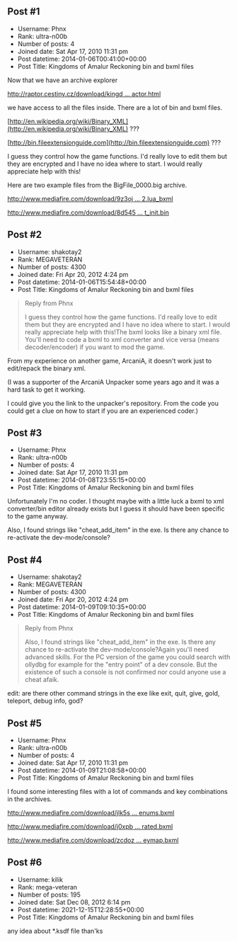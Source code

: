 ## Post #1
- Username: Phnx
- Rank: ultra-n00b
- Number of posts: 4
- Joined date: Sat Apr 17, 2010 11:31 pm
- Post datetime: 2014-01-06T00:41:00+00:00
- Post Title: Kingdoms of Amalur Reckoning bin and bxml files

Now that we have an archive explorer

[http://raptor.cestiny.cz/download/kingd ... actor.html](http://raptor.cestiny.cz/download/kingdoms-of-amalur-reckoning-big-files-extractor.html)

we have access to all the files inside. There are a lot of bin and bxml files. 

[http://en.wikipedia.org/wiki/Binary_XML](http://en.wikipedia.org/wiki/Binary_XML) ???

[http://bin.fileextensionguide.com](http://bin.fileextensionguide.com) ???

I guess they control how the game functions. I'd really love to edit them but they are encrypted and I have no idea where to start. I would really appreciate help with this! 

Here are two example files from the BigFile_0000.big archive.

[http://www.mediafire.com/download/9z3oj ... 2.lua_bxml](http://www.mediafire.com/download/9z3ojpx1k5utud9/12842.lua_bxml)

[http://www.mediafire.com/download/8d545 ... t_init.bin](http://www.mediafire.com/download/8d545r061a33aj7/luascript_init.bin)
## Post #2
- Username: shakotay2
- Rank: MEGAVETERAN
- Number of posts: 4300
- Joined date: Fri Apr 20, 2012 4:24 pm
- Post datetime: 2014-01-06T15:54:48+00:00
- Post Title: Kingdoms of Amalur Reckoning bin and bxml files

> Reply from Phnx
>
> I guess they control how the game functions. I'd really love to edit them but they are encrypted and I have no idea where to start. I would really appreciate help with this!The bxml looks like a binary xml file.
You'll need to code a bxml to xml converter and vice versa (means decoder/encoder) if you want to mod the game.

From my experience on another game, ArcaniA, it doesn't work just to edit/repack the binary xml.

(I was a supporter of the ArcaniA Unpacker some years ago and it was a hard task to get it working.

I could give you the link to the unpacker's repository. From the code you could get a clue on how to start
if you are an experienced coder.)
## Post #3
- Username: Phnx
- Rank: ultra-n00b
- Number of posts: 4
- Joined date: Sat Apr 17, 2010 11:31 pm
- Post datetime: 2014-01-08T23:55:15+00:00
- Post Title: Kingdoms of Amalur Reckoning bin and bxml files

Unfortunately I'm no coder. I thought maybe with a little luck a bxml to xml converter/bin editor already exists but I guess it should have been specific to the game anyway.

Also, I found strings like "cheat_add_item" in the exe. Is there any chance to re-activate the dev-mode/console?
## Post #4
- Username: shakotay2
- Rank: MEGAVETERAN
- Number of posts: 4300
- Joined date: Fri Apr 20, 2012 4:24 pm
- Post datetime: 2014-01-09T09:10:35+00:00
- Post Title: Kingdoms of Amalur Reckoning bin and bxml files

> Reply from Phnx
>
> Also, I found strings like "cheat_add_item" in the exe. Is there any chance to re-activate the dev-mode/console?Again you'll need advanced skills. For the PC version of the game you could search with ollydbg for example for the "entry point" of a dev console. But the existence of such a console is not confirmed nor could anyone use a cheat afaik.

edit: are there other command strings in the exe like exit, quit, give, gold, teleport, debug info, god?
## Post #5
- Username: Phnx
- Rank: ultra-n00b
- Number of posts: 4
- Joined date: Sat Apr 17, 2010 11:31 pm
- Post datetime: 2014-01-09T21:08:58+00:00
- Post Title: Kingdoms of Amalur Reckoning bin and bxml files

I found some interesting files with a lot of commands and key combinations in the archives.

[http://www.mediafire.com/download/jlk5s ... enums.bxml](http://www.mediafire.com/download/jlk5st34i3swh5i/compiled_enums.bxml)

[http://www.mediafire.com/download/j0xpb ... rated.bxml](http://www.mediafire.com/download/j0xpbxs7bao0a6x/concommands_generated.bxml)

[http://www.mediafire.com/download/zcdoz ... eymap.bxml](http://www.mediafire.com/download/zcdoz9s0671r0it/tools_keymap.bxml)
## Post #6
- Username: kilik
- Rank: mega-veteran
- Number of posts: 195
- Joined date: Sat Dec 08, 2012 6:14 pm
- Post datetime: 2021-12-15T12:28:55+00:00
- Post Title: Kingdoms of Amalur Reckoning bin and bxml files

any idea about *.ksdf file than'ks
